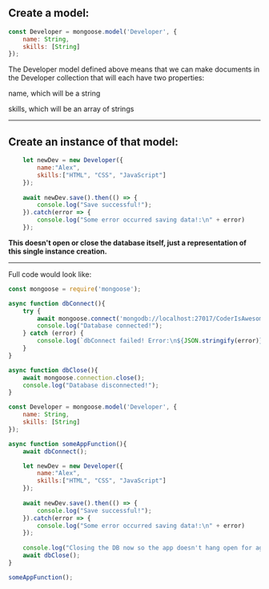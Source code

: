 ## Create a model:

```js
const Developer = mongoose.model('Developer', {
    name: String,
    skills: [String]
});
```

The Developer model defined above means that we can make documents in the Developer collection that will each have two properties:

name, which will be a string

skills, which will be an array of strings

----

## Create an instance of that model:

```js
    let newDev = new Developer({
        name:"Alex",
        skills:["HTML", "CSS", "JavaScript"]
    });
    
    await newDev.save().then(() => {
        console.log("Save successful!");
    }).catch(error => {
        console.log("Some error occurred saving data!:\n" + error)
    });
```

**This doesn't open or close the database itself, just a representation of this single instance creation.**

----

Full code would look like:

```js
const mongoose = require('mongoose');

async function dbConnect(){
    try {
        await mongoose.connect('mongodb://localhost:27017/CoderIsAwesome');
        console.log("Database connected!");
    } catch (error) {
        console.log(`dbConnect failed! Error:\n${JSON.stringify(error)}`);
    }
}

async function dbClose(){
    await mongoose.connection.close();
    console.log("Database disconnected!");
}

const Developer = mongoose.model('Developer', {
    name: String,
    skills: [String]
});

async function someAppFunction(){
    await dbConnect();

    let newDev = new Developer({
        name:"Alex",
        skills:["HTML", "CSS", "JavaScript"]
    });
    
    await newDev.save().then(() => {
        console.log("Save successful!");
    }).catch(error => {
        console.log("Some error occurred saving data!:\n" + error)
    });
    
    console.log("Closing the DB now so the app doesn't hang open for ages...");
    await dbClose();
}

someAppFunction();
```